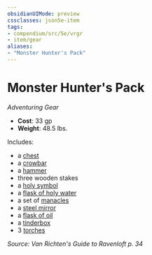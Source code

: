 ```yaml
---
obsidianUIMode: preview
cssclasses: json5e-item
tags:
- compendium/src/5e/vrgr
- item/gear
aliases: 
- "Monster Hunter's Pack"
---
```

# Monster Hunter's Pack
*Adventuring Gear*  

- **Cost**: 33 gp
- **Weight**: 48.5 lbs.

Includes:

- a [chest](compendium/items/chest.md)  
- a [crowbar](compendium/items/crowbar.md)  
- a [hammer](compendium/items/hammer.md)  
- three wooden stakes  
- a [holy symbol](compendium/items/holy-symbol.md)  
- a [flask of holy water](compendium/items/holy-water-flask.md)  
- a set of [manacles](compendium/items/manacles.md)  
- a [steel mirror](compendium/items/steel-mirror.md)  
- a [flask of oil](compendium/items/oil-flask.md)  
- a [tinderbox](compendium/items/tinderbox.md)  
- 3 [torches](compendium/items/torch.md)  

*Source: Van Richten's Guide to Ravenloft p. 34*